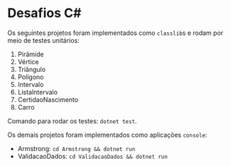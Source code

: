 # Desafios C#

Os seguintes projetos foram implementados como `classlib`s e rodam por meio de testes unitários:

1. Pirâmide
2. Vértice
3. Triângulo
4. Polígono
5. Intervalo
6. ListaIntervalo
7. CertidaoNascimento
8. Carro

Comando para rodar os testes: `dotnet test`.

Os demais projetos foram implementados como aplicações `console`:

- Armstrong: `cd Armstrong && dotnet run`
- ValidacaoDados: `cd ValidacaoDados && dotnet run`

